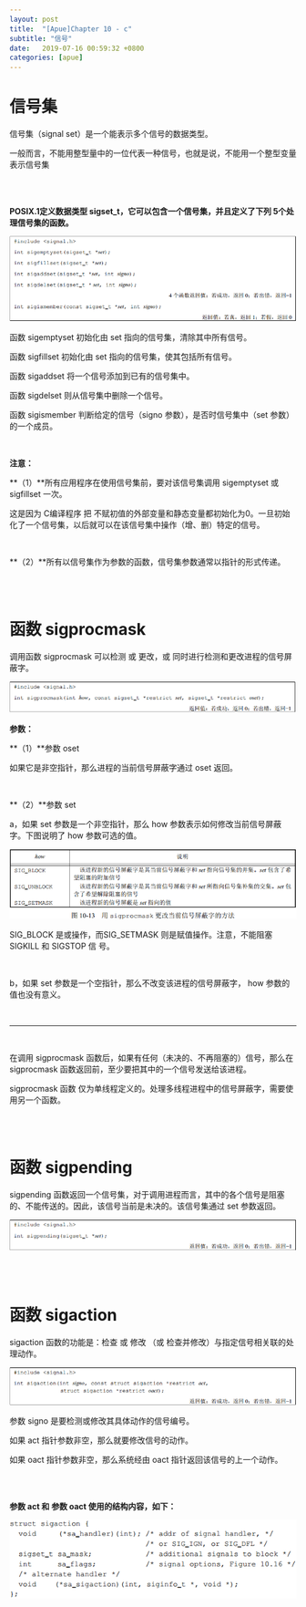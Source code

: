 ```yaml
---
layout: post
title:  "[Apue]Chapter 10 - c"
subtitle: "信号"
date:   2019-07-16 00:59:32 +0800
categories: [apue]
---
```


# 信号集

信号集（signal set）是一个能表示多个信号的数据类型。

一般而言，不能用整型量中的一位代表一种信号，也就是说，不能用一个整型变量表示信号集

<br><br>

**POSIX.1定义数据类型 sigset_t，它可以包含一个信号集，并且定义了下列 5个处理信号集的函数。**

![](/images/Apue/APUE_10/APUE_10_9.png)

函数 sigemptyset 初始化由 set 指向的信号集，清除其中所有信号。

函数 sigfillset 初始化由 set 指向的信号集，使其包括所有信号。

函数 sigaddset 将一个信号添加到已有的信号集中。

函数 sigdelset 则从信号集中删除一个信号。

函数 sigismember 判断给定的信号（signo 参数），是否时信号集中（set 参数）的一个成员。

<br>

**注意：**

**（1）**所有应用程序在使用信号集前，要对该信号集调用 sigemptyset 或 sigfillset 一次。

这是因为 C编译程序 把 不赋初值的外部变量和静态变量都初始化为0。一旦初始化了一个信号集，以后就可以在该信号集中操作（增、删）特定的信号。

<br>

**（2）**所有以信号集作为参数的函数，信号集参数通常以指针的形式传递。

<br><br>

# 函数 sigprocmask

调用函数 sigprocmask 可以检测 或 更改，或 同时进行检测和更改进程的信号屏蔽字。

![](/images/Apue/APUE_10/APUE_10_10.png)

**参数：**

**（1）**参数 oset

如果它是非空指针，那么进程的当前信号屏蔽字通过 oset 返回。

<br>

**（2）**参数 set

a，如果 set 参数是一个非空指针，那么 how 参数表示如何修改当前信号屏蔽字。下图说明了 how 参数可选的值。

![](/images/Apue/APUE_10/APUE_10_11.png)

SIG_BLOCK 是或操作，而SIG_SETMASK 则是赋值操作。注意，不能阻塞 SIGKILL 和 SIGSTOP 信
号。

<br>

b，如果 set 参数是一个空指针，那么不改变该进程的信号屏蔽字， how 参数的值也没有意义。

<br>

------

<br>

在调用 sigprocmask 函数后，如果有任何（未决的、不再阻塞的）信号，那么在 sigprocmask 函数返回前，至少要把其中的一个信号发送给该进程。

sigprocmask 函数 仅为单线程定义的。处理多线程进程中的信号屏蔽字，需要使用另一个函数。

<br><br>

# 函数 sigpending

sigpending 函数返回一个信号集，对于调用进程而言，其中的各个信号是阻塞的、不能传送的。因此，该信号当前是未决的。该信号集通过 set 参数返回。

![](/images/Apue/APUE_10/APUE_10_12.png)

<br><br>

# 函数 sigaction

sigaction 函数的功能是：检查 或 修改 （或 检查并修改）与指定信号相关联的处理动作。

![](/images/Apue/APUE_10/APUE_10_13.png)

参数 signo 是要检测或修改其具体动作的信号编号。

如果 act 指针参数非空，那么就要修改信号的动作。

如果 oact 指针参数非空，那么系统经由 oact 指针返回该信号的上一个动作。 

<br><br>

**参数 act 和 参数 oact 使用的结构内容，如下：**

![](/images/Apue/APUE_10/APUE_10_14.png)





























































































